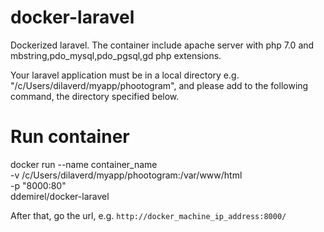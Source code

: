 docker-laravel
==================

Dockerized laravel. The container include apache server with php 7.0 and mbstring,pdo_mysql,pdo_pgsql,gd php extensions. 

Your laravel application must be in a local directory e.g. "/c/Users/dilaverd/myapp/phootogram", and please add to the following command, the directory specified below.

# Run container
docker run --name container_name \
-v /c/Users/dilaverd/myapp/phootogram:/var/www/html \
-p "8000:80" \
ddemirel/docker-laravel

After that, go the url, e.g. ```http://docker_machine_ip_address:8000/```
